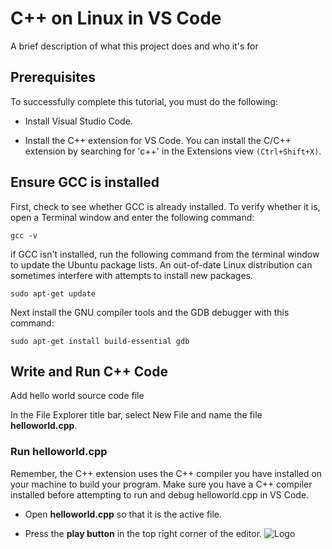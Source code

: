 
# C++ on Linux in VS Code

A brief description of what this project does and who it's for

## Prerequisites

To successfully complete this tutorial, you must do the following:

- Install Visual Studio Code.

- Install the C++ extension for VS Code. You can install the C/C++ extension by searching for 'c++' in the Extensions view ```(Ctrl+Shift+X)```.



## Ensure GCC is installed
First, check to see whether GCC is already installed. To verify whether it is, open a Terminal window and enter the following command:

``` gcc -v ```

if GCC isn't installed, run the following command from the terminal window to update the Ubuntu package lists. An out-of-date Linux distribution can sometimes interfere with attempts to install new packages.

``` sudo apt-get update ```

Next install the GNU compiler tools and the GDB debugger with this command:

``` sudo apt-get install build-essential gdb ```


## Write and Run C++ Code

Add hello world source code file

In the File Explorer title bar, select New File and name the file **helloworld.cpp**.

### Run helloworld.cpp
Remember, the C++ extension uses the C++ compiler you have installed on your machine to build your program. Make sure you have a C++ compiler installed before attempting to run and debug helloworld.cpp in VS Code.

- Open **helloworld.cpp** so that it is the active file.

- Press the **play button** in the top right corner of the editor.
![Logo](https://code.visualstudio.com/assets/docs/cpp/playbutton/run-play-button.png)